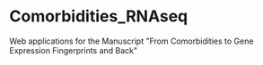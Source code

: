 # Comorbidities_RNAseq
Web applications for the Manuscript "From Comorbidities to Gene Expression Fingerprints and Back"
